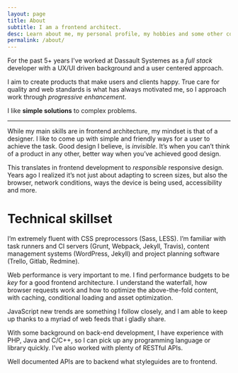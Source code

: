```yaml
---
layout: page
title: About
subtitle: I am a frontend architect.
desc: Learn about me, my personal profile, my hobbies and some other coll stuffs
permalink: /about/
---
```


For the past 5+ years I've worked at Dassault Systemes as a *full stack* developer with a UX/UI driven background and a user centered approach.

I aim to create products that make users and clients happy. True care for quality and web standards is what has always motivated me, so I approach work through *progressive enhancement*.

I like **simple solutions** to complex problems.

---

While my main skills are in frontend architecture, my mindset is that of a designer. I like to come up with simple and friendly ways for a user to achieve the task. Good design I believe, is *invisible*. It’s when you can’t think of a product in any other, better way when you’ve achieved good design.

This translates in frontend development to *responsible* responsive design. Years ago I realized it’s not just about adapting to screen sizes, but also the browser, network conditions, ways the device is being used, accessibility and more.

# Technical skillset
I’m extremely fluent with CSS preprocessors (Sass, LESS). I’m familiar with task runners and CI servers (Grunt, Webpack, Jekyll, Travis), content management systems (WordPress, Jekyll) and project planning software (Trello, Gitlab, Redmine).

Web performance is very important to me. I find performance budgets to be *key* for a good frontend architecture. I understand the waterfall, how browser requests work and how to optimize the above-the-fold content, with caching, conditional loading and asset optimization.

JavaScript new trends are something I follow closely, and I am able to keep up thanks to a myriad of web feeds that i gladly share.

With some background on back-end development, I have experience with PHP, Java and C/C++, so I can pick up any programming language or library quickly. I’ve also worked with plenty of RESTful APIs.

Well documented APIs are to backend what styleguides are to frontend.
